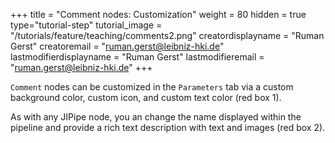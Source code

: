+++
title = "Comment nodes: Customization"
weight = 80
hidden = true
type="tutorial-step"
tutorial_image = "/tutorials/feature/teaching/comments2.png"
creatordisplayname = "Ruman Gerst"
creatoremail = "ruman.gerst@leibniz-hki.de"
lastmodifierdisplayname = "Ruman Gerst"
lastmodifieremail = "ruman.gerst@leibniz-hki.de"
+++

`Comment` nodes can be customized in the `Parameters` tab via a custom background color, custom icon, and custom text color (red box 1).

As with any JIPipe node, you an change the name displayed within the pipeline and provide a rich text description with text and images (red box 2).